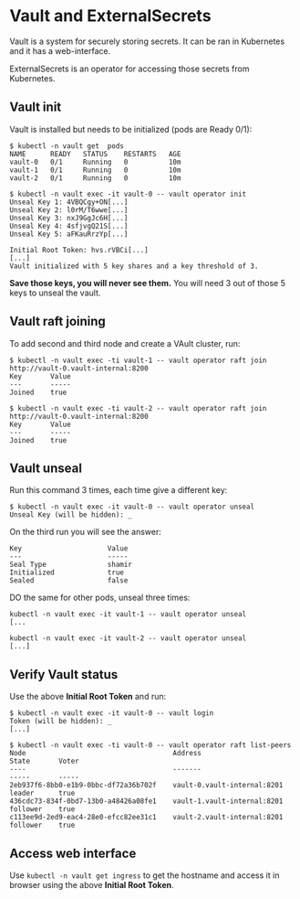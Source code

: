 # Vault and ExternalSecrets

Vault is a system for securely storing secrets. It can be ran in Kubernetes and it has a web-interface.

ExternalSecrets is an operator for accessing those secrets from Kubernetes.

## Vault init

Vault is installed but needs to be initialized (pods are Ready 0/1):

```
$ kubectl -n vault get  pods
NAME      READY   STATUS    RESTARTS   AGE
vault-0   0/1     Running   0          10m
vault-1   0/1     Running   0          10m
vault-2   0/1     Running   0          10m

$ kubectl -n vault exec -it vault-0 -- vault operator init
Unseal Key 1: 4VBQCgy+ON[...]
Unseal Key 2: l0rM/T6wwe[...]
Unseal Key 3: nxJ9GgJc6H[...]
Unseal Key 4: 4sfjvgQ21S[...]
Unseal Key 5: aFKauRrzYp[...]

Initial Root Token: hvs.rVBCi[...]
[...]
Vault initialized with 5 key shares and a key threshold of 3.
```

**Save those keys, you will never see them.** You will need 3 out of those 5 keys to unseal the vault.

## Vault raft joining

To add second and third node and create a VAult cluster, run:

```
$ kubectl -n vault exec -ti vault-1 -- vault operator raft join http://vault-0.vault-internal:8200
Key       Value
---       -----
Joined    true

$ kubectl -n vault exec -ti vault-2 -- vault operator raft join http://vault-0.vault-internal:8200
Key       Value
---       -----
Joined    true
```

## Vault unseal

Run this command 3 times, each time give a different key:

```
$ kubectl -n vault exec -it vault-0 -- vault operator unseal 
Unseal Key (will be hidden): _
```

On the third run you will see the answer:
```
Key                     Value
---                     -----
Seal Type               shamir
Initialized             true
Sealed                  false
```

DO the same for other pods, unseal three times:
```
kubectl -n vault exec -it vault-1 -- vault operator unseal 
[...

kubectl -n vault exec -it vault-2 -- vault operator unseal 
[...]
```

## Verify Vault status

Use the above __Initial Root Token__ and run: 

```
$ kubectl -n vault exec -it vault-0 -- vault login 
Token (will be hidden): _
[...]

$ kubectl -n vault exec -ti vault-0 -- vault operator raft list-peers
Node                                    Address                        State       Voter
----                                    -------                        -----       -----
2eb937f6-8bb0-e1b9-0bbc-df72a36b702f    vault-0.vault-internal:8201    leader      true
436cdc73-834f-0bd7-13b0-a48426a08fe1    vault-1.vault-internal:8201    follower    true
c113ee9d-2ed9-eac4-28e0-efcc82ee31c1    vault-2.vault-internal:8201    follower    true
```

## Access web interface

Use `kubectl -n vault get ingress` to get the hostname and access it in browser using the above __Initial Root Token__.




